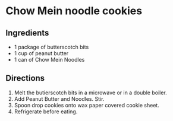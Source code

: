 # Chow Mein noodle cookies

## Ingredients

- 1 package of butterscotch bits
- 1 cup of peanut butter
- 1 can of Chow Mein Noodles

## Directions
1. Melt the butierscotch bits in a microwave or in a double boiler.
2. Add Peanut Butter and Noodles. Stir.
3. Spoon drop cookies onto wax paper covered cookie sheet.
4. Refrigerate before eating.